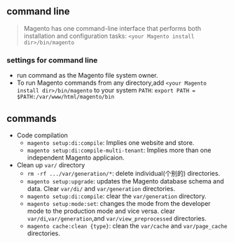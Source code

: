 ## command line
> Magento has one command-line interface that performs both installation and configuration tasks: `<your Magento install dir>/bin/magento`
### settings for command line
* run command as the Magento file system owner.
* To run Magento commands from any directory,add `<your Magento install dir>/bin/magento` to your system `PATH`: `export PATH = $PATH:/var/www/html/magento/bin`

## commands
* Code compilation
	* `magento setup:di:compile`: Implies one website and store.
	* `magento setup:di:compile-multi-tenant`: Implies more than one independent Magento applicaion.
* Clean up `var/` directory
	* `rm -rf .../var/generation/*`: delete individual(个别的) directories.
	* `magento setup:upgrade`: updates the Magento database schema and data. Clear `var/di/` and `var/generation` directories.
	* `magento setup:di:compile`: clear the `var/generation` directory.
 	* `magento setup:mode:set`: changes the mode from the developer mode to the production mode and vice versa. clear `var/di`,`var/generation`,and `var/view_preprocessed` directories.
	* `magento cache:clean {type}`: clean the `var/cache` and `var/page_cache` directories.
